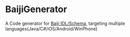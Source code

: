 BaijiGenerator
==============

A Code generator for [Baiji IDL/Schema](https://github.com/ctriposs/BaijiGenerator/wiki/Baiji-IDL), targeting multiple languages(Java/C#/iOS/Android/WinPhone)
